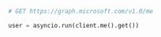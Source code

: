 <!-- markdownlint-disable MD041 -->

```python
# GET https://graph.microsoft.com/v1.0/me

user = asyncio.run(client.me().get())
```
